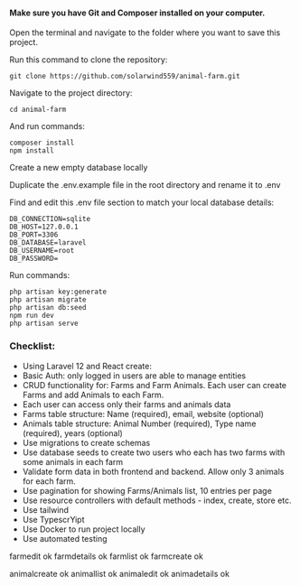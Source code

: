 #### Make sure you have Git and Composer installed on your computer.

Open the terminal and navigate to the folder where you want to save this project.

Run this command to clone the repository:
```
git clone https://github.com/solarwind559/animal-farm.git
```
Navigate to the project directory:
```
cd animal-farm
```
And run commands:
```
composer install
npm install
```
Create a new empty database locally 

Duplicate the .env.example file in the root directory and rename it to .env

Find and edit this .env file section to match your local database details:
```
DB_CONNECTION=sqlite
DB_HOST=127.0.0.1
DB_PORT=3306
DB_DATABASE=laravel
DB_USERNAME=root
DB_PASSWORD=
```

Run commands:
```
php artisan key:generate
php artisan migrate
php artisan db:seed
npm run dev
php artisan serve
```

### Checklist:

* Using Laravel 12 and React create:
* Basic Auth: only logged in users are able to manage entities
* CRUD functionality for: Farms and Farm Animals. Each user can create Farms and add Animals to each Farm.
* Each user can access only their farms and animals data
* Farms table structure: Name (required), email, website (optional)
* Animals table structure: Animal Number (required), Type name (required), years (optional)
* Use migrations to create schemas
* Use database seeds to create two users who each has two farms with some animals in each farm
* Validate form data in both frontend and backend. Allow only 3 animals for each farm.
* Use pagination for showing Farms/Animals list, 10 entries per page
* Use resource controllers with default methods - index, create, store etc.
* Use tailwind
* Use TypescrYipt
* Use Docker to run project locally
* Use automated testing


farmedit ok
farmdetails ok
farmlist ok
farmcreate ok

animalcreate ok
animallist ok
animaledit ok
animadetails ok
